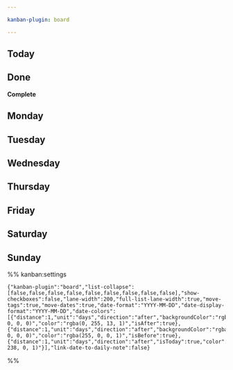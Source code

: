 ```yaml
---

kanban-plugin: board

---
```


## Today



## Done

**Complete**


## Monday



## Tuesday



## Wednesday



## Thursday



## Friday



## Saturday



## Sunday





%% kanban:settings
```
{"kanban-plugin":"board","list-collapse":[false,false,false,false,false,false,false,false,false],"show-checkboxes":false,"lane-width":200,"full-list-lane-width":true,"move-tags":true,"move-dates":true,"date-format":"YYYY-MM-DD","date-display-format":"YYYY-MM-DD","date-colors":[{"distance":1,"unit":"days","direction":"after","backgroundColor":"rgba(0, 0, 0, 0)","color":"rgba(0, 255, 13, 1)","isAfter":true},{"distance":1,"unit":"days","direction":"after","backgroundColor":"rgba(0, 0, 0, 0)","color":"rgba(255, 0, 0, 1)","isBefore":true},{"distance":1,"unit":"days","direction":"after","isToday":true,"color":"rgba(255, 238, 0, 1)"}],"link-date-to-daily-note":false}
```
%%
